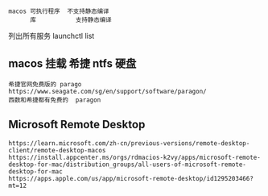 ```text

macos 可执行程序  不支持静态编译
      库           支持静态编译

```

列出所有服务
launchctl list

## macos 挂载 希捷 ntfs 硬盘

    希捷官网免费版的 parago
    https://www.seagate.com/sg/en/support/software/paragon/
    西数和希捷都有免费的  paragon

## Microsoft Remote Desktop

    https://learn.microsoft.com/zh-cn/previous-versions/remote-desktop-client/remote-desktop-macos
    https://install.appcenter.ms/orgs/rdmacios-k2vy/apps/microsoft-remote-desktop-for-mac/distribution_groups/all-users-of-microsoft-remote-desktop-for-mac
    https://apps.apple.com/us/app/microsoft-remote-desktop/id1295203466?mt=12
